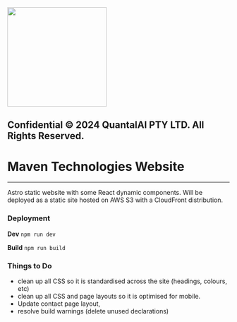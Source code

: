 <img src="https://s3.ap-southeast-2.amazonaws.com/quantal.ai/quantalAI_logo_dev.png" width=225>

**Confidential**
© 2024 QuantalAI PTY LTD. All Rights Reserved.
---

# Maven Technologies Website
---
Astro static website with some React dynamic components. Will be deployed as a static site hosted on AWS S3 with a CloudFront distribution.


### Deployment
**Dev**
`npm run dev`

**Build**
`npm run build`

### Things to Do
- clean up all CSS so it is standardised across the site (headings, colours, etc)
- clean up all CSS and page layouts so it is optimised for mobile.
- Update contact page layout, 
- resolve build warnings (delete unused declarations)

